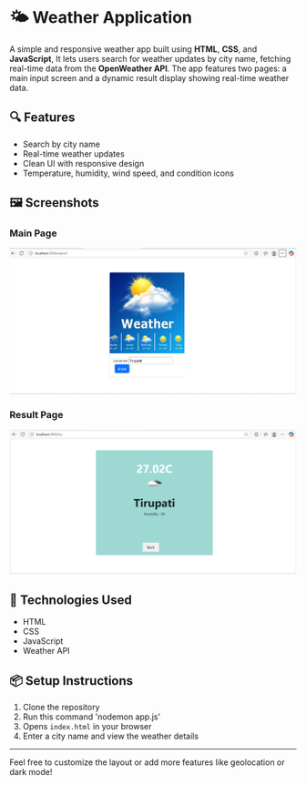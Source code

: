 # 🌤️ Weather Application

A simple and responsive weather app built using **HTML**, **CSS**, and **JavaScript**, It lets users search for weather updates by city name, fetching real-time data from the **OpenWeather API**.
The app features two pages: a main input screen and a dynamic result display showing real-time weather data.

## 🔍 Features
- Search by city name
- Real-time weather updates
- Clean UI with responsive design
- Temperature, humidity, wind speed, and condition icons

## 🖼️ Screenshots

### Main Page
![Main Page](https://raw.githubusercontent.com/sravanthi1061/Weather/main/public/images/main_page.png)

### Result Page
![Result Page](https://raw.githubusercontent.com/sravanthi1061/Weather/main/public/images/weather.png)


## 🚀 Technologies Used
- HTML
- CSS
- JavaScript
- Weather API

## 📦 Setup Instructions
1. Clone the repository
2. Run this command 'nodemon app.js'
3. Opens `index.html` in your browser
4. Enter a city name and view the weather details

---

Feel free to customize the layout or add more features like geolocation or dark mode!
